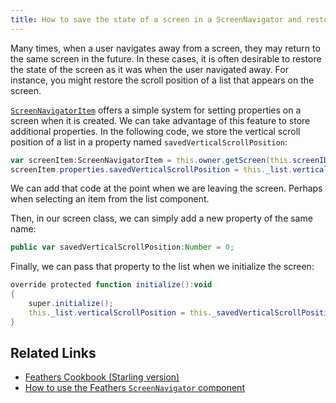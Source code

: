```yaml
---
title: How to save the state of a screen in a ScreenNavigator and restore it later
---
```


Many times, when a user navigates away from a screen, they may return to the same screen in the future. In these cases, it is often desirable to restore the state of the screen as it was when the user navigated away. For instance, you might restore the scroll position of a list that appears on the screen.

[`ScreenNavigatorItem`](/api-reference/feathers/controls/ScreenNavigatorItem.html) offers a simple system for setting properties on a screen when it is created. We can take advantage of this feature to store additional properties. In the following code, we store the vertical scroll position of a list in a property named `savedVerticalScrollPosition`:

```actionscript
var screenItem:ScreenNavigatorItem = this.owner.getScreen(this.screenID);
screenItem.properties.savedVerticalScrollPosition = this._list.verticalScrollPosition;
```

We can add that code at the point when we are leaving the screen. Perhaps when selecting an item from the list component.

Then, in our screen class, we can simply add a new property of the same name:

```actionscript
public var savedVerticalScrollPosition:Number = 0;
```

Finally, we can pass that property to the list when we initialize the screen:

```actionscript
override protected function initialize():void
{
    super.initialize();
    this._list.verticalScrollPosition = this._savedVerticalScrollPosition;
}
```

## Related Links

- [Feathers Cookbook (Starling version)](./index.md)
- [How to use the Feathers `ScreenNavigator` component](../screen-navigator.html)
